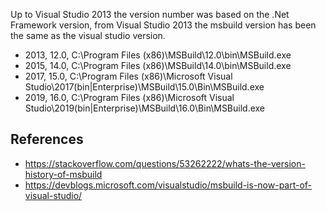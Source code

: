 Up to Visual Studio 2013 the version number was based on the .Net Framework version, from Visual Studio 2013 the msbuild version has been the same as the visual studio version.

- 2013, 12.0, C:\Program Files (x86)\MSBuild\12.0\bin\MSBuild.exe
- 2015, 14.0, C:\Program Files (x86)\MSBuild\14.0\bin\MSBuild.exe
- 2017, 15.0, C:\Program Files (x86)\Microsoft Visual Studio\2017\(bin|Enterprise)\MSBuild\15.0\Bin\MSBuild.exe
- 2019, 16.0, C:\Program Files (x86)\Microsoft Visual Studio\2019\(bin|Enterprise)\MSBuild\16.0\Bin\MSBuild.exe


## References 

 - https://stackoverflow.com/questions/53262222/whats-the-version-history-of-msbuild
 - https://devblogs.microsoft.com/visualstudio/msbuild-is-now-part-of-visual-studio/
